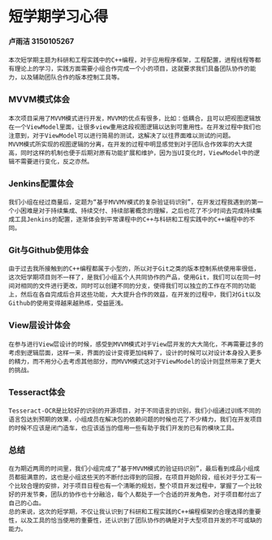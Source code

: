 # 短学期学习心得
#### 卢雨洁	3150105267

	本次短学期主题为科研和工程实践中的C++编程，对于应用程序框架，工程配置，进程线程等都有理论上的学习，实践方面需要小组合作完成一个小的项目，这就要求我们具备团队协作的能力，以及辅助团队合作的版本控制工具等。
### MVVM模式体会
	本次项目采用了MVVM模式进行开发，MVVM的优点有很多，比如：低耦合，且可以把视图逻辑放在一个ViewModel里面，让很多view重用这段视图逻辑以达到可重用性。在开发过程中我们也注意到，对于ViewModel可以进行简易的测试，这解决了以往界面难以测试的问题。
	MVVM模式所实现的视图逻辑的分离，在开发的过程中明显感觉到对于团队合作效率的大大提高，同时这样的机制也便于后期对原有功能扩展和维护，因为当UI变化时，ViewModel中的逻辑不需要进行变化，反之亦然。
### Jenkins配置体会
	我们小组在经过商量后，定题为“基于MVVMV模式的复杂验证码识别”，在开发过程我遇到的第一个小困难是对于持续集成、持续交付、持续部署概念的理解，之后也花了不少时间去完成持续集成工具Jenkins的配置，逐渐体会到平常课程中的C++与科研和工程实践中的C++编程中的不同。
### Git与Github使用体会
	由于过去我所接触到的C++编程都属于小型的，所以对于Git之类的版本控制系统使用率很低，这次短学期项目则不一样了，是我们小组五个人共同协作的产品，使用Git，我们可以在同一时间对相同的文件进行更改，同时可以创建不同的分支，使得我们可以独立的工作在不同的功能上，然后在各自完成后合并这些功能，大大提升合作的效益，在开发的过程中，我们对Git以及Github的使用变得越来越熟练，受益匪浅。
### View层设计体会
	在参与进行View层设计的时候，感受到MVVM模式对于View层开发的大大简化，不再需要过多的考虑到逻辑层面，这样一来，界面的设计变得更加纯粹了，设计的时候可以对设计本身投入更多的精力，而不用分心去考虑其他部分，而MVVM模式这对于ViewModel的设计则显然带来了更大的挑战。
### Tesseract体会
	Tesseract-OCR是比较好的识别的开源项目，对于不同语言的识别，我们小组通过训练不同的语言包达到预期的效果，小组成员在解决包的依赖问题的时候也花了不少精力，我们在开发项目的时候不应该是闭门造车，也应该适当的借用一些有助于我们开发的已有的模块工具。
### 总结
	在为期近两周的时间里，我们小组完成了“基于MVVM模式的验证码识别”，最后看到成品小组成员都挺满意的，这也是小组这些天的不断付出得到的回报，在项目开始阶段，组长对于分工有一个比较合理的安排，对于项目日程也有一个清晰的规划，整个项目开发过程中，掌握了一个比较好的开发节奏，团队的协作也十分融洽，每个人都处于一个合适的开发角色，对于项目都付出了自己的心血。
	总的来说，这次的短学期，不仅让我认识到了科研和工程实践的C++编程框架的合理选择的重要性，以及工具的恰当使用的重要性，还认识到了团队协作的确是对于大型项目开发的不可或缺的能力。
